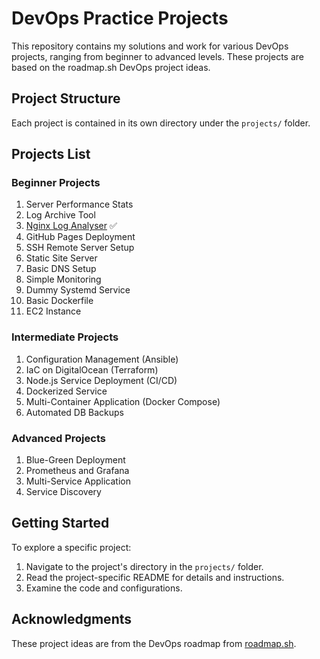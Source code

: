 # DevOps Practice Projects

This repository contains my solutions and work for various DevOps projects, ranging from beginner to advanced levels. These projects are based on the roadmap.sh DevOps project ideas.

## Project Structure

Each project is contained in its own directory under the `projects/` folder.

## Projects List

### Beginner Projects

1. Server Performance Stats
2. Log Archive Tool
3. [Nginx Log Analyser](https://github.com/boversauros/devops-practice/blob/main/projects/nginx-log-analyser) ✅
4. GitHub Pages Deployment
5. SSH Remote Server Setup
6. Static Site Server
7. Basic DNS Setup
8. Simple Monitoring
9. Dummy Systemd Service
10. Basic Dockerfile
11. EC2 Instance

### Intermediate Projects

1. Configuration Management (Ansible)
2. IaC on DigitalOcean (Terraform)
3. Node.js Service Deployment (CI/CD)
4. Dockerized Service
5. Multi-Container Application (Docker Compose)
6. Automated DB Backups

### Advanced Projects

1. Blue-Green Deployment
2. Prometheus and Grafana
3. Multi-Service Application
4. Service Discovery

## Getting Started

To explore a specific project:

1. Navigate to the project's directory in the `projects/` folder.
2. Read the project-specific README for details and instructions.
3. Examine the code and configurations.

## Acknowledgments

These project ideas are from the DevOps roadmap from [roadmap.sh](https://roadmap.sh).
